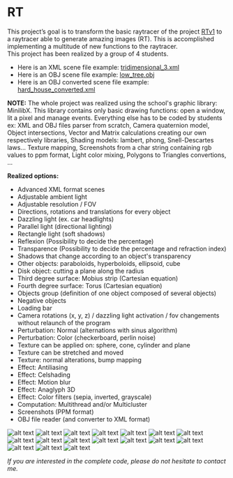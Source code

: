 # RT

This project’s goal is to transform the basic raytracer of the project [RTv1](https://github.com/peppone93/42_RTv1_public) to a raytracer able to generate
amazing images (RT). This is accomplished implementing a multitude of new functions to the raytracer.  
This project has been realized by a group of 4 students.

* Here is an XML scene file example: [tridimensional_3.xml](scene_examples/xml/tridimensional_3.xml)
* Here is an OBJ scene file example: [low_tree.obj](scene_examples/obj/low_tree.obj)
* Here is an OBJ converted scene file example: [hard_house_converted.xml](scene_examples/obj/hard_house_converted.xml)


__NOTE:__
The whole project was realized using the school's graphic library: MinilibX.
This library contains only basic drawing functions: open a window, lit a pixel and manage events.
Everything else has to be coded by students ex: 
XML and OBJ files parser from scratch, Camera quaternion model, Object intersections,
Vector and Matrix calculations creating our own respectively libraries, Shading models: lambert, phong, Snell-Descartes laws...
Texture mapping, Screenshots from a char string containing rgb values to ppm format, Light color mixing, Polygons to Triangles convertions, ...

__Realized options:__
- Advanced XML format scenes
- Adjustable ambient light
- Adjustable resolution / FOV 
- Directions, rotations and translations for every object
- Dazzling light (ex. car headlights)
- Parallel light (directional lighting)
- Rectangle light (soft shadows)
- Reflexion (Possibility to decide the percentage)
- Transparence (Possibility to decide the percentage and refraction index)
- Shadows that change according to an object's transparency
- Other objects: paraboloids, hyperboloids, ellipsoid, cube
- Disk object: cutting a plane along the radius
- Third degree surface: Mobius strip (Cartesian equation)
- Fourth degree surface: Torus (Cartesian equation)
- Objects group (definition of one object composed of several objects)
- Negative objects
- Loading bar
- Camera rotations (x, y, z) / dazzling light activation / fov changements without relaunch of the program
- Perturbation: Normal (alternations with sinus algorithm)
- Perturbation: Color (checkerboard, perlin noise)
- Texture can be applied on: sphere, cone, cylinder and plane
- Texture can be stretched and moved
- Texture: normal alterations, bump mapping
- Effect: Antiliasing
- Effect: Celshading
- Effect: Motion blur
- Effect: Anaglyph 3D
- Effect: Color filters (sepia, inverted, grayscale)
- Computation: Multithread and/or Multicluster
- Screenshots (PPM format)
- OBJ file reader (and converter to XML format)

![alt text](screens/screen1.png)
![alt text](screens/screen2.png)
![alt text](screens/screen3.png)
![alt text](screens/screen4.png)
![alt text](screens/screen5.png)
![alt text](screens/screen6.png)
![alt text](screens/screen7.png)
![alt text](screens/screen8.png)
![alt text](screens/screen9.png)
![alt text](screens/screen10.png)
![alt text](screens/screen11.png)
![alt text](screens/screen12.png)
![alt text](screens/screen13.png)
![alt text](screens/screen14.png)
![alt text](screens/screen15.png)
![alt text](screens/screen16.png)
![alt text](screens/screen17.png)

_If you are interested in the complete code, please do not hesitate to contact me._
